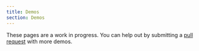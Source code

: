 ```yaml
---
title: Demos
section: Demos
---
```


These pages are a work in progress. You can help out by submitting a [pull request](https://github.com/openpsa/grid.js/pulls) with more demos.
